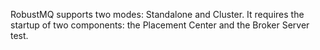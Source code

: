 RobustMQ supports two modes: Standalone and Cluster. It requires the startup of two components: the Placement Center and the Broker Server test.
